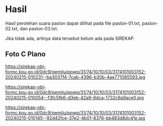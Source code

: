 # Hasil

Hasil perolehan suara paslon dapat dilihat pada file paslon-01.txt, paslon-02.txt, dan paslon-03.txt.

Jika tidak ada, artinya data tersebut belum ada pada SIREKAP.

## Foto C Plano

https://sirekap-obj-formc.kpu.go.id/0dc9/pemilu/ppwp/31/74/10/10/03/3174101003152-20240215-010231--ba3037f4-7cab-4396-b30b-4ae771085593.jpg

https://sirekap-obj-formc.kpu.go.id/0dc9/pemilu/ppwp/31/74/10/10/03/3174101003152-20240215-010054--f3fc5fb6-d3eb-42a9-8dca-1732c8a9ace0.jpg

https://sirekap-obj-formc.kpu.go.id/0dc9/pemilu/ppwp/31/74/10/10/03/3174101003152-20240215-010145--92d42fce-37e2-4b01-8376-bb483d8dc41e.jpg
